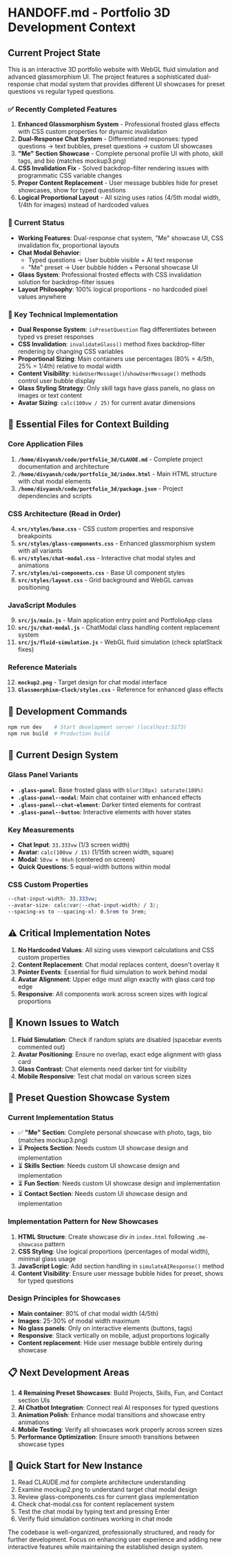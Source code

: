 # HANDOFF.md - Portfolio 3D Development Context

## Current Project State

This is an interactive 3D portfolio website with WebGL fluid simulation and advanced glassmorphism UI. The project features a sophisticated dual-response chat modal system that provides different UI showcases for preset questions vs regular typed questions.

### ✅ Recently Completed Features

1. **Enhanced Glassmorphism System** - Professional frosted glass effects with CSS custom properties for dynamic invalidation
2. **Dual-Response Chat System** - Differentiated responses: typed questions → text bubbles, preset questions → custom UI showcases
3. **"Me" Section Showcase** - Complete personal profile UI with photo, skill tags, and bio (matches mockup3.png)
4. **CSS Invalidation Fix** - Solved backdrop-filter rendering issues with programmatic CSS variable changes
5. **Proper Content Replacement** - User message bubbles hide for preset showcases, show for typed questions
6. **Logical Proportional Layout** - All sizing uses ratios (4/5th modal width, 1/4th for images) instead of hardcoded values

### 🎯 Current Status

- **Working Features**: Dual-response chat system, "Me" showcase UI, CSS invalidation fix, proportional layouts
- **Chat Modal Behavior**: 
  - Typed questions → User bubble visible + AI text response
  - "Me" preset → User bubble hidden + Personal showcase UI
- **Glass System**: Professional frosted effects with CSS invalidation solution for backdrop-filter issues
- **Layout Philosophy**: 100% logical proportions - no hardcoded pixel values anywhere

### 🔧 Key Technical Implementation

- **Dual Response System**: `isPresetQuestion` flag differentiates between typed vs preset responses
- **CSS Invalidation**: `invalidateGlass()` method fixes backdrop-filter rendering by changing CSS variables
- **Proportional Sizing**: Main containers use percentages (80% = 4/5th, 25% = 1/4th) relative to modal width
- **Content Visibility**: `hideUserMessage()`/`showUserMessage()` methods control user bubble display
- **Glass Styling Strategy**: Only skill tags have glass panels, no glass on images or text content
- **Avatar Sizing**: `calc(100vw / 25)` for current avatar dimensions

## 📁 Essential Files for Context Building

### Core Application Files
1. **`/home/divyansh/code/portfolio_3d/CLAUDE.md`** - Complete project documentation and architecture
2. **`/home/divyansh/code/portfolio_3d/index.html`** - Main HTML structure with chat modal elements
3. **`/home/divyansh/code/portfolio_3d/package.json`** - Project dependencies and scripts

### CSS Architecture (Read in Order)
4. **`src/styles/base.css`** - CSS custom properties and responsive breakpoints
5. **`src/styles/glass-components.css`** - Enhanced glassmorphism system with all variants
6. **`src/styles/chat-modal.css`** - Interactive chat modal styles and animations
7. **`src/styles/ui-components.css`** - Base UI component styles
8. **`src/styles/layout.css`** - Grid background and WebGL canvas positioning

### JavaScript Modules
9. **`src/js/main.js`** - Main application entry point and PortfolioApp class
10. **`src/js/chat-modal.js`** - ChatModal class handling content replacement system
11. **`src/js/fluid-simulation.js`** - WebGL fluid simulation (check splatStack fixes)

### Reference Materials
12. **`mockup2.png`** - Target design for chat modal interface
13. **`Glassmorphism-Clock/styles.css`** - Reference for enhanced glass effects

## 🚀 Development Commands

```bash
npm run dev    # Start development server (localhost:5173)
npm run build  # Production build
```

## 🎨 Current Design System

### Glass Panel Variants
- **`.glass-panel`**: Base frosted glass with `blur(30px) saturate(180%)`
- **`.glass-panel--modal`**: Main chat container with enhanced effects
- **`.glass-panel--chat-element`**: Darker tinted elements for contrast
- **`.glass-panel--button`**: Interactive elements with hover states

### Key Measurements
- **Chat Input**: `33.333vw` (1/3 screen width)
- **Avatar**: `calc(100vw / 15)` (1/15th screen width, square)
- **Modal**: `50vw × 96vh` (centered on screen)
- **Quick Questions**: 5 equal-width buttons within modal

### CSS Custom Properties
```css
--chat-input-width: 33.333vw;
--avatar-size: calc(var(--chat-input-width) / 3);
--spacing-xs to --spacing-xl: 0.5rem to 3rem;
```

## ⚠️ Critical Implementation Notes

1. **No Hardcoded Values**: All sizing uses viewport calculations and CSS custom properties
2. **Content Replacement**: Chat modal replaces content, doesn't overlay it
3. **Pointer Events**: Essential for fluid simulation to work behind modal
4. **Avatar Alignment**: Upper edge must align exactly with glass card top edge
5. **Responsive**: All components work across screen sizes with logical proportions

## 🐛 Known Issues to Watch

1. **Fluid Simulation**: Check if random splats are disabled (spacebar events commented out)
2. **Avatar Positioning**: Ensure no overlap, exact edge alignment with glass card
3. **Glass Contrast**: Chat elements need darker tint for visibility
4. **Mobile Responsive**: Test chat modal on various screen sizes

## 🎨 Preset Question Showcase System

### Current Implementation Status
- ✅ **"Me" Section**: Complete personal showcase with photo, tags, bio (matches mockup3.png)
- ⏳ **Projects Section**: Needs custom UI showcase design and implementation
- ⏳ **Skills Section**: Needs custom UI showcase design and implementation  
- ⏳ **Fun Section**: Needs custom UI showcase design and implementation
- ⏳ **Contact Section**: Needs custom UI showcase design and implementation

### Implementation Pattern for New Showcases
1. **HTML Structure**: Create showcase div in `index.html` following `.me-showcase` pattern
2. **CSS Styling**: Use logical proportions (percentages of modal width), minimal glass usage
3. **JavaScript Logic**: Add section handling in `simulateAIResponse()` method
4. **Content Visibility**: Ensure user message bubble hides for preset, shows for typed questions

### Design Principles for Showcases
- **Main container**: 80% of chat modal width (4/5th)
- **Images**: 25-30% of modal width maximum 
- **No glass panels**: Only on interactive elements (buttons, tags)
- **Responsive**: Stack vertically on mobile, adjust proportions logically
- **Content replacement**: Hide user message bubble entirely during showcase

## 📋 Next Development Areas

1. **4 Remaining Preset Showcases**: Build Projects, Skills, Fun, and Contact section UIs
2. **AI Chatbot Integration**: Connect real AI responses for typed questions
3. **Animation Polish**: Enhance modal transitions and showcase entry animations
4. **Mobile Testing**: Verify all showcases work properly across screen sizes
5. **Performance Optimization**: Ensure smooth transitions between showcase types

## 🎯 Quick Start for New Instance

1. Read CLAUDE.md for complete architecture understanding
2. Examine mockup2.png to understand target chat modal design
3. Review glass-components.css for current glass implementation
4. Check chat-modal.css for content replacement system
5. Test the chat modal by typing text and pressing Enter
6. Verify fluid simulation continues working in chat mode

The codebase is well-organized, professionally structured, and ready for further development. Focus on enhancing user experience and adding new interactive features while maintaining the established design system.